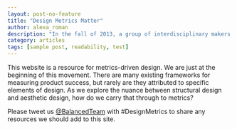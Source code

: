 ```yaml
---
layout: post-no-feature
title: "Design Metrics Matter"
author: alexa_roman
description: "In the fall of 2013, a group of interdisciplinary makers came together for the Balanced Team San Francisco event.  This site resulted from a small group conversation on metrics-driven design frameworks."
category: articles
tags: [sample post, readability, test]
---
```


This website is a resource for metrics-driven design.  We are just at the beginning of this movement.  There are many existing frameworks for measuring product success, but rarely are they attributed to specific elements of design.  As we explore the nuance between structural design and aesthetic design, how do we carry that through to metrics?

Please tweet us <a href="http://twitter.com/balancedteam">@BalancedTeam</a> with #DesignMetrics to share any resources we should add to this site.  